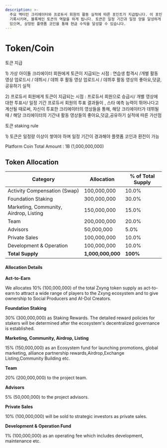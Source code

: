 ```yaml
---
description: >-
  주요 액터인 크리에이터와 프로듀서 회원의 활동 실적에 따른 포인트가 지급됩니다. 이 포인트는 , 이 포인트를 유발시키는 액티비티를 블록에
  기록시키며, 블록체인 토큰의 역할을 하게 됩니다. 토큰은 일정 기간과 일정 양을 달성하게 되면, 플랫폼 코인과 앱 내에서 교환이 될 수
  있으며, 상장된 플랫폼 코인을 통해 현금 수익을 달성할 수 있습니다.
---
```


# Token/Coin

토큰 지급&#x20;

&#x20; 1\) 가상 아이돌 크리에이터 회원에게 토큰이 지급되는 시점  : 연습생 합격시 /개별 활동 영상 업로드시 / 데뷔시 / 데뷔 후 활동 영상 업로드시 / 데뷔후 활동 영상의 좋아요,덧글, 공유하기 실적

&#x20; 2\) 프로듀서 회원에게 토큰이 지급되는 시점 : 프로듀서 회원으로 승급시/ 개별 영상에 대한 투표시/ 일정 기간 프로듀서 회원의  투표 결과들이 , 스타 예측 능력이 뛰어나다고 계산될 때로써, 자신이 투표한 크리에이터의 영상들을 통해, 해당 크리에이터가 데뷔될 때 / 해당 크리에이터의 기간내 활동 영상들의 좋아요,덧글,공유하기 실적에 따른 가산점&#x20;

&#x20;&#x20;

토큰 staking rule

&#x20; 1\) 토큰은 일정량 이상이 쌓여야 하며 일정 기간이 경과해야  플랫폼 코인과 환전이 가능



Platform Coin Total Amount : 1B (1,000,000,000)

## Token Allocation

| Category                                | Allocation        | % of Total Supply |
| --------------------------------------- | ----------------- | ----------------- |
| Activity Compensation (Swap)            | 100,000,000       | 10.0%             |
| Foundation Staking                      | 300,000,000       | 30.0%             |
| Marketing, Community, Airdrop,  Listing | 150,000,000       | 15.0%             |
| Team                                    | 200,000,000       | 20.0%             |
| Advisors                                | 50,000,000        | 5.0%              |
| Private Sales                           | 100,000,000       | 10.0%             |
| Development & Operation                 | 100,000,000       | 10.0%             |
| **Total Supply**                        | **1,000,000,000** | **100%**          |

#### **Allocation Details** <a href="#allocation-details" id="allocation-details"></a>

**Act-to-Earn**

We allocates 10% (100,000,000) of the total Zxyng token supply as act-to-earn to attract a wide range of players to the Zxyng ecosystem and to give ownership to Social Producers and AI-Dol Creators.

**Foundation Staking**&#x20;

30% (300,000,000) as Staking Rewards. The detailed reward policies for stakers will be determined after the ecosystem's decentralized governance is established.

**Marketing, Community, Airdrop,  Listing**

15% (150,000,000) as an Ecosystem fund for launching promotions, global marketing, alliance partnership rewards,Airdrop,Exchange Listing,Community Building etc.

**Team**

20% (200,000,000) to the project team.

**Advisors**

5% (50,000,000) to the project advisors.

**Private Sales**

10% (100,000,000) will be sold to strategic investors as private sales.

**Development & Operation Fund**

1% (100,000,000) as an operating fee which includes development, maintenance etc.

#### &#x20;<a href="#lock-up-plan" id="lock-up-plan"></a>
